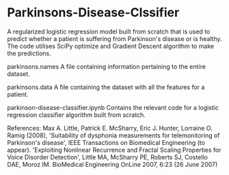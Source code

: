 # Parkinsons-Disease-Clssifier
A regularized logistic regression model built from scratch that is used to predict whether a patient is suffering from Parkinson's disease or is healthy. The code utilises SciPy optimize and Gradient Descent algorithm to make the predictions.

parkinsons.names
A file containing information pertaining to the entire dataset.

parkinsons.data
A file containing the dataset with all the features for a patient.

parkinson-disease-classifier.ipynb
Contains the relevant code for a logistic regression classifier algorithm built from scratch.

References:
Max A. Little, Patrick E. McSharry, Eric J. Hunter, Lorraine O. Ramig (2008), 'Suitability of dysphonia measurements for telemonitoring of Parkinson's disease', IEEE Transactions on Biomedical Engineering (to appear).
'Exploiting Nonlinear Recurrence and Fractal Scaling Properties for Voice Disorder Detection', Little MA, McSharry PE, Roberts SJ, Costello DAE, Moroz IM. BioMedical Engineering OnLine 2007, 6:23 (26 June 2007)
